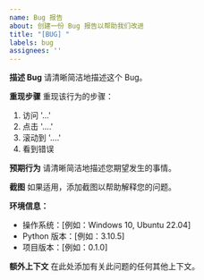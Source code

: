 ```yaml
---
name: Bug 报告
about: 创建一份 Bug 报告以帮助我们改进
title: "[BUG] "
labels: bug
assignees: ''
---
```


**描述 Bug**
请清晰简洁地描述这个 Bug。

**重现步骤**
重现该行为的步骤：
1. 访问 '...'
2. 点击 '....'
3. 滚动到 '....'
4. 看到错误

**预期行为**
请清晰简洁地描述您期望发生的事情。

**截图**
如果适用，添加截图以帮助解释您的问题。

**环境信息：**
 - 操作系统：[例如：Windows 10, Ubuntu 22.04]
 - Python 版本：[例如：3.10.5]
 - 项目版本：[例如：0.1.0]

**额外上下文**
在此处添加有关此问题的任何其他上下文。 